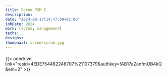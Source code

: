 ```yaml
---
title: Scrum PSM I
description:	
date: "2024-08-17T14:47:09+02:00"
jobDate: 2024
work: [scrum, management]
techs: 
designs: 
thumbnail: scrum/scrum.jpg
---
```

#### 
{{< onedrive link="resid=4EDE754482248707%21107379&authkey=!AB17aZanfmOB4kQ&em=2" >}}
